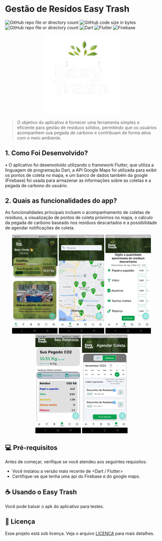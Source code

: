 # Gestão de Resídos Easy Trash

![GitHub repo file or directory count](https://img.shields.io/github/directory-file-count/WalterGoncalves-filho/Gestao-de-Residuos-app?type=dir&style=for-the-badge&label=QTD_Diretorios)
![GitHub code size in bytes](https://img.shields.io/github/languages/code-size/WalterGoncalves-filho/Gestao-de-Residuos-app?style=for-the-badge)
![GitHub repo file or directory count](https://img.shields.io/github/directory-file-count/WalterGoncalves-filho/Gestao-de-Residuos-app?type=file&style=for-the-badge&label=QTD_Files&color=yellow)
![Dart](https://img.shields.io/badge/Dart-0175C2?style=for-the-badge&logo=dart&logoColor=white)
![Flutter](https://img.shields.io/badge/Flutter-02569B?style=for-the-badge&logo=flutter&logoColor=white)
![Firebase](https://img.shields.io/badge/Firebase-F29D0C?style=for-the-badge&logo=firebase&logoColor=white)

<p align="center">
<img src="imagens/logo_semfundo.png" width="250">
</p>

> O objetivo do aplicativo é fornecer uma ferramenta simples e eficiente para gestão de resíduos sólidos, permitindo que os usuários acompanhem sua pegada de carbono e contribuam de forma ativa com o meio ambiente.

## 1. Como Foi Desenvolvido?

•	O aplicativo foi desenvolvido utilizando o framework Flutter, que utiliza a linguagem de programação Dart, a API Google Maps foi utilizada para exibir os pontos de coleta no mapa, e um banco de dados também da google (Firebase) foi usada para armazenar as informações sobre as coletas e a pegada de carbono do usuário.

## 2. Quais as funcionalidades do app?

As funcionalidades principais incluem o acompanhamento de coletas de resíduos, a visualização de pontos de coleta próximos no mapa, o cálculo da pegada de carbono baseado nos resíduos descartados e a possibilidade de agendar notificações de coleta.

<p align="center">
  <img src="imagens/telaIni.jpeg" alt="Tela Inicial" width="150">
  <img src="imagens/maps.jpeg" alt="Mapa" width="150">
  <img src="imagens/informeDescarte.jpeg" alt="informeDescarte" width="150">
  <img src="imagens/dashboard.jpeg" alt="Dashboard" width="150">
  <img src="imagens/agenda.jpeg" alt="Agenda" width="150">
</p>

## 💻 Pré-requisitos

Antes de começar, verifique se você atendeu aos seguintes requisitos:

- Você instalou a versão mais recente de <Dart / Flutter>
- Certifique-se que tenha uma api do Firebase e do google maps.

## ☕ Usando o Easy Trash

Você pode baixar o apk do aplicativo para testes.

## 📝 Licença

Esse projeto está sob licença. Veja o arquivo [LICENÇA](LICENSE.md) para mais detalhes.
